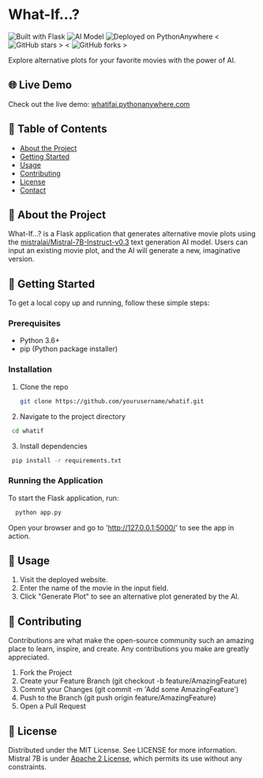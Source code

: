 # What-If...?

![Built with Flask](https://img.shields.io/badge/Built%20with-Flask-blue)
![AI Model](https://img.shields.io/badge/AI%20Model-Mistral--7B--Instruct--v0.3-green)
![Deployed on PythonAnywhere](https://img.shields.io/badge/Deployed%20on-PythonAnywhere-lightgrey)
< ![GitHub stars](https://img.shields.io/github/stars/SharpWoofer/WhatIF-style=social) >
< ![GitHub forks](https://img.shields.io/github/forks/SharpWoofer/WhatIF-style=social) >

Explore alternative plots for your favorite movies with the power of AI.

## 🌐 Live Demo

Check out the live demo: [whatifai.pythonanywhere.com](http://whatifai.pythonanywhere.com)

## 📖 Table of Contents

- [About the Project](#about-the-project)
- [Getting Started](#getting-started)
- [Usage](#usage)
- [Contributing](#contributing)
- [License](#license)
- [Contact](#contact)

## 📜 About the Project

What-If...? is a Flask application that generates alternative movie plots using the [mistralai/Mistral-7B-Instruct-v0.3](https://huggingface.co/mistralai/Mistral-7B-Instruct-v0.3) text generation AI model. Users can input an existing movie plot, and the AI will generate a new, imaginative version.

## 🚀 Getting Started

To get a local copy up and running, follow these simple steps:

### Prerequisites

- Python 3.6+
- pip (Python package installer)

### Installation

1. Clone the repo
   ```sh
   git clone https://github.com/yourusername/whatif.git
   ```
2. Navigate to the project directory
  ```sh
   cd whatif
   ```
3. Install dependencies
  ```sh
   pip install -r requirements.txt
   ```
### Running the Application
To start the Flask application, run:
 ```sh
   python app.py
   ```
Open your browser and go to 'http://127.0.0.1:5000/' to see the app in action.

## 🎨 Usage
1. Visit the deployed website.
2. Enter the name of the movie in the input field.
3. Click "Generate Plot" to see an alternative plot generated by the AI.

## 🤝 Contributing
Contributions are what make the open-source community such an amazing place to learn, inspire, and create. Any contributions you make are greatly appreciated.

1. Fork the Project
2. Create your Feature Branch (git checkout -b feature/AmazingFeature)
3. Commit your Changes (git commit -m 'Add some AmazingFeature')
4. Push to the Branch (git push origin feature/AmazingFeature)
5. Open a Pull Request

## 📄 License

Distributed under the MIT License. See LICENSE for more information.
Mistral 7B is under [Apache 2 License](https://choosealicense.com/licenses/apache-2.0/), which permits its use without any constraints.
